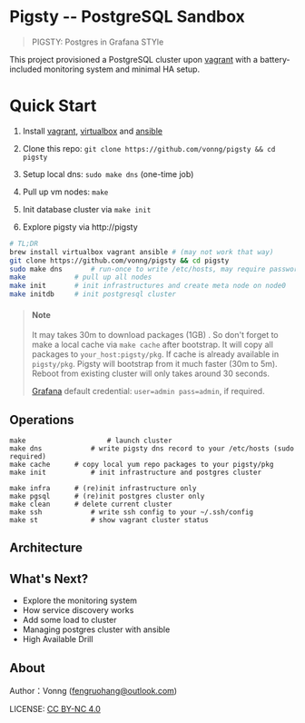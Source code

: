 # Pigsty -- PostgreSQL Sandbox

> PIGSTY: Postgres in Grafana STYle

This project provisioned a PostgreSQL cluster upon [vagrant](https://vagrantup.com/) with a battery-included monitoring system and minimal HA setup.



# Quick Start

1. Install [vagrant](https://vagrantup.com/), [virtualbox](https://www.virtualbox.org/) and [ansible](https://www.ansible.com/)
   
2. Clone this repo: `git clone https://github.com/vonng/pigsty && cd pigsty`
3. Setup local dns: `sudo make dns` (one-time job)
4. Pull up vm nodes: `make` 
5. Init database cluster via `make init`
6. Explore pigsty via http://pigsty

```bash
# TL;DR
brew install virtualbox vagrant ansible # (may not work that way)
git clone https://github.com/vonng/pigsty && cd pigsty
sudo make dns		# run-once to write /etc/hosts, may require password
make            # pull up all nodes
make init       # init infrastructures and create meta node on node0
make initdb     # init postgresql cluster
```

> #### Note 
>
> It may takes 30m to download packages (1GB) . So don't forget to make a local cache via  `make cache` after bootstrap. It will copy all packages to  `your_host:pigsty/pkg`. If cache is already available in `pigsty/pkg`.  Pigsty will bootstrap from it much faster (30m to 5m). Reboot from existing cluster will only takes around 30 seconds.
>
>  [Grafana](http://grafana.pigsty) default credential: `user=admin pass=admin`, if required.



## Operations

```
make					# launch cluster
make dns			# write pigsty dns record to your /etc/hosts (sudo required)
make cache		# copy local yum repo packages to your pigsty/pkg
make init			# init infrastructure and postgres cluster

make infra		# (re)init infrastructure only
make pgsql		# (re)init postgres cluster only
make clean		# delete current cluster
make ssh			# write ssh config to your ~/.ssh/config
make st				# show vagrant cluster status
```



## Architecture



## What's Next?

* Explore the monitoring system
* How service discovery works
* Add some load to cluster
* Managing postgres cluster with ansible
* High Available Drill




## About

Author：Vonng ([fengruohang@outlook.com](mailto:fengruohang@outlook.com))

LICENSE: [CC BY-NC 4.0](https://creativecommons.org/licenses/by-nc/4.0/)